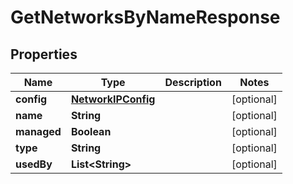 

# GetNetworksByNameResponse


## Properties

Name | Type | Description | Notes
------------ | ------------- | ------------- | -------------
**config** | [**NetworkIPConfig**](NetworkIPConfig.md) |  |  [optional]
**name** | **String** |  |  [optional]
**managed** | **Boolean** |  |  [optional]
**type** | **String** |  |  [optional]
**usedBy** | **List&lt;String&gt;** |  |  [optional]



